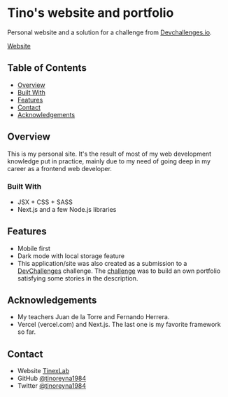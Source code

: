 # Tino's website and portfolio

Personal website and a solution for a challenge from [Devchallenges.io](http://devchallenges.io).

[Website](https://tinexlab.vercel.app)

<!-- TABLE OF CONTENTS -->

## Table of Contents

- [Overview](#overview)
- [Built With](#built-with)
- [Features](#features)
- [Contact](#contact)
- [Acknowledgements](#acknowledgements)

## Overview

This is my personal site. It's the result of most of my web development knowledge put in practice, mainly due to my need of going deep in my career as a frontend web developer.

### Built With

- JSX + CSS + SASS
- Next.js and a few Node.js libraries

## Features

- Mobile first
- Dark mode with local storage feature
- This application/site was also created as a submission to a [DevChallenges](https://devchallenges.io/challenges) challenge. The [challenge](https://devchallenges.io/challenges/xobQBuf8zWWmiYMIAZe0) was to build an own portfolio satisfying some stories in the description.

## Acknowledgements

- My teachers Juan de la Torre and Fernando Herrera.
- Vercel (vercel.com) and Next.js. The last one is my favorite framework so far.

## Contact

- Website [TinexLab](https://tinexlab.vercel.app)
- GitHub [@tinoreyna1984](https://github.com/tinoreyna1984)
- Twitter [@tinoreyna1984](https://twitter.com/tinoreyna1984)

